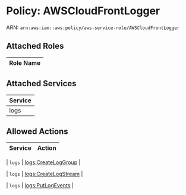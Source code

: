 # Policy: AWSCloudFrontLogger

ARN: `arn:aws:iam::aws:policy/aws-service-role/AWSCloudFrontLogger`

## Attached Roles

| Role Name |
|-----------|
## Attached Services

| Service |
|---------|
| logs |

## Allowed Actions

| Service | Action |
|:-------:|--------|

| `logs` | [logs:CreateLogGroup](../actions.md#logs:createloggroup) |

| `logs` | [logs:CreateLogStream](../actions.md#logs:createlogstream) |

| `logs` | [logs:PutLogEvents](../actions.md#logs:putlogevents) |
